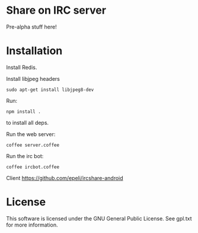 # Share on IRC server

Pre-alpha stuff here!

# Installation

Install Redis.

Install libjpeg headers

    sudo apt-get install libjpeg8-dev

Run:

    npm install .

to install all deps.

Run the web server:

    coffee server.coffee

Run the irc bot:

    coffee ircbot.coffee


Client https://github.com/epeli/ircshare-android

# License

This software is licensed under the GNU General Public License. See gpl.txt for
more information.
